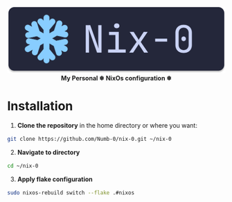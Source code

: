 <div align="center">   
    <img src="./docs/assets/nix0_banner.svg">
    </br>
    <b>My Personal ❄ NixOs configuration ❄</b>
</div>

# Installation
1. **Clone the repository** in the home directory or where you want:
```bash
git clone https://github.com/Numb-0/nix-0.git ~/nix-0
```
2. **Navigate to directory**
```bash
cd ~/nix-0
```
3. **Apply flake configuration**
```bash
sudo nixos-rebuild switch --flake .#nixos
```